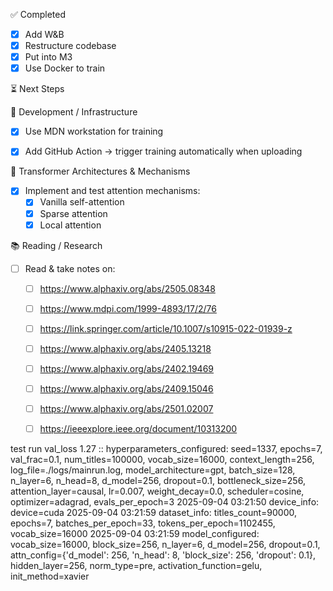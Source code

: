 ✅ Completed
- [x] Add W&B  
- [x] Restructure codebase  
- [x] Put into M3  
- [x] Use Docker to train  

⏳ Next Steps

🔧 Development / Infrastructure  
- [X] Use MDN workstation for training  
- [X] Add GitHub Action → trigger training automatically when uploading  


🤖 Transformer Architectures & Mechanisms  
- [X] Implement and test attention mechanisms:  
  - [X] Vanilla self-attention  
  - [x] Sparse attention  
  - [X] Local attention  

📚 Reading / Research  
- [ ] Read & take notes on:  
  - [ ] https://www.alphaxiv.org/abs/2505.08348  
  - [ ] https://www.mdpi.com/1999-4893/17/2/76  
  - [ ] https://link.springer.com/article/10.1007/s10915-022-01939-z  
  - [ ] https://www.alphaxiv.org/abs/2405.13218  
  - [ ] https://www.alphaxiv.org/abs/2402.19469  
  - [ ] https://www.alphaxiv.org/abs/2409.15046  
  - [ ] https://www.alphaxiv.org/abs/2501.02007  
  - [ ] https://ieeexplore.ieee.org/document/10313200  



test run val_loss 1.27 ::
hyperparameters_configured: seed=1337, epochs=7, val_frac=0.1, num_titles=100000, vocab_size=16000, context_length=256, log_file=./logs/mainrun.log, model_architecture=gpt, batch_size=128, n_layer=6, n_head=8, d_model=256, dropout=0.1, bottleneck_size=256, attention_layer=causal, lr=0.007, weight_decay=0.0, scheduler=cosine, optimizer=adagrad, evals_per_epoch=3
2025-09-04 03:21:50
device_info: device=cuda
2025-09-04 03:21:59
dataset_info: titles_count=90000, epochs=7, batches_per_epoch=33, tokens_per_epoch=1102455, vocab_size=16000
2025-09-04 03:21:59
model_configured: vocab_size=16000, block_size=256, n_layer=6, d_model=256, dropout=0.1, attn_config={'d_model': 256, 'n_head': 8, 'block_size': 256, 'dropout': 0.1}, hidden_layer=256, norm_type=pre, activation_function=gelu, init_method=xavier